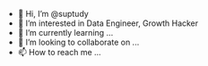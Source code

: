 - 👋 Hi, I’m @suptudy
- 👀 I’m interested in Data Engineer, Growth Hacker
- 🌱 I’m currently learning ...
- 💞️ I’m looking to collaborate on ...
- 📫 How to reach me ...

<!---
suptudy/suptudy is a ✨ special ✨ repository because its `README.md` (this file) appears on your GitHub profile.
You can click the Preview link to take a look at your changes.
--->
